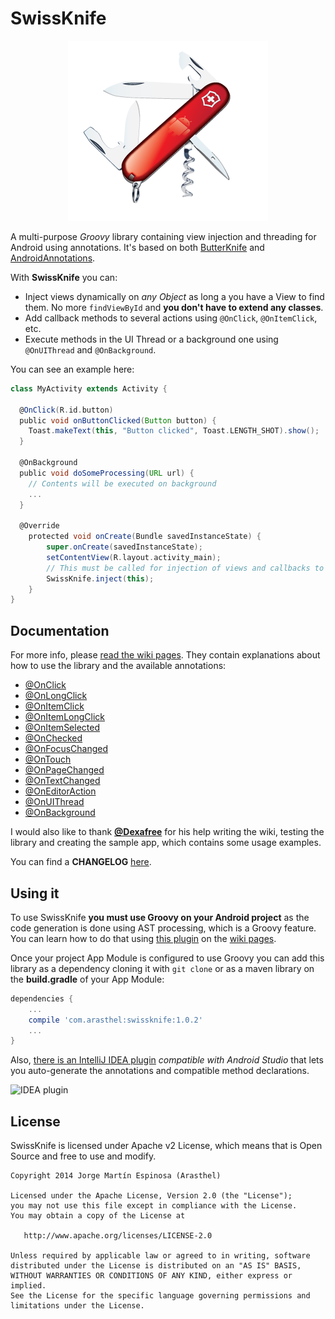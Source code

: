 SwissKnife
==========


<div align="center"><img src="./SwissKnife.png"></div>

A multi-purpose *Groovy* library containing view injection and threading for Android using annotations. It's based on both [ButterKnife](https://github.com/JakeWharton/butterknife/) and [AndroidAnnotations](https://github.com/excilys/androidannotations).

With **SwissKnife** you can:

* Inject views dynamically on *any Object* as long a you have a View to find them. No more ``findViewById`` and **you don't have to extend any classes**.
* Add callback methods to several actions using ``@OnClick``, ``@OnItemClick``, etc.
* Execute methods in the UI Thread or a background one using ``@OnUIThread`` and ``@OnBackground``.

You can see an example here:

```groovy
class MyActivity extends Activity {

  @OnClick(R.id.button)
  public void onButtonClicked(Button button) {
    Toast.makeText(this, "Button clicked", Toast.LENGTH_SHOT).show();
  }

  @OnBackground
  public void doSomeProcessing(URL url) {
    // Contents will be executed on background
    ...
  }

  @Override
    protected void onCreate(Bundle savedInstanceState) {
        super.onCreate(savedInstanceState);
        setContentView(R.layout.activity_main);
        // This must be called for injection of views and callbacks to take place
        SwissKnife.inject(this);
    }
}
```

## Documentation

For more info, please [read the wiki pages](https://github.com/Arasthel/SwissKnife/wiki). They contain explanations about how to use the library and the available annotations:

* [@OnClick](https://github.com/Arasthel/SwissKnife/wiki/@OnClick)
* [@OnLongClick](https://github.com/Arasthel/SwissKnife/wiki/@OnLongClick)
* [@OnItemClick](https://github.com/Arasthel/SwissKnife/wiki/@OnItemClick)
* [@OnItemLongClick](https://github.com/Arasthel/SwissKnife/wiki/@OnItemLongClick)
* [@OnItemSelected](https://github.com/Arasthel/SwissKnife/wiki/@OnItemSelected)
* [@OnChecked](https://github.com/Arasthel/SwissKnife/wiki/@OnChecked)
* [@OnFocusChanged](https://github.com/Arasthel/SwissKnife/wiki/@OnFocusChanged)
* [@OnTouch](https://github.com/Arasthel/SwissKnife/wiki/@OnTouch)
* [@OnPageChanged](https://github.com/Arasthel/SwissKnife/wiki/@OnPageChanged)
* [@OnTextChanged](https://github.com/Arasthel/SwissKnife/wiki/@OnTextChanged)
* [@OnEditorAction](https://github.com/Arasthel/SwissKnife/wiki/@OnEditorAction)
* [@OnUIThread](https://github.com/Arasthel/SwissKnife/wiki/@OnUIThread)
* [@OnBackground](https://github.com/Arasthel/SwissKnife/wiki/@OnBackground)

I would also like to thank **[@Dexafree](https://github.com/dexafree)** for his help writing the wiki, testing the library and creating the sample app, which contains some usage examples.

You can find a **CHANGELOG** [here](./CHANGELOG.md).

## Using it

To use SwissKnife **you must use Groovy on your Android project** as the code generation is done using AST processing, which is a Groovy feature. You can learn how to do that using [this plugin](https://github.com/melix/groovy-android-gradle-plugin) on the [wiki pages](https://github.com/Arasthel/SwissKnife/wiki/How-to-use-Groovy).

Once your project App Module is configured to use Groovy you can add this library as a dependency cloning it with ``git clone`` or as a maven library on the **build.gradle** of your App Module:

```groovy
dependencies {
    ...
    compile 'com.arasthel:swissknife:1.0.2'
    ...
}

```

Also, [there is an IntelliJ IDEA plugin](https://github.com/Arasthel/SwissKnife/wiki/SwissKnife-IDEA-Plugin) *compatible with Android Studio* that lets you auto-generate the annotations and compatible method declarations.

![IDEA plugin](https://camo.githubusercontent.com/ffe3a4e6c05f0846162e93ed4d8abfd532b7f826/687474703a2f2f692e696d6775722e636f6d2f5564704e3634652e6a7067)

## License

SwissKnife is licensed under Apache v2 License, which means that is Open Source and free to use and modify.

```
Copyright 2014 Jorge Martín Espinosa (Arasthel)

Licensed under the Apache License, Version 2.0 (the "License");
you may not use this file except in compliance with the License.
You may obtain a copy of the License at

   http://www.apache.org/licenses/LICENSE-2.0

Unless required by applicable law or agreed to in writing, software
distributed under the License is distributed on an "AS IS" BASIS,
WITHOUT WARRANTIES OR CONDITIONS OF ANY KIND, either express or implied.
See the License for the specific language governing permissions and
limitations under the License.
```
